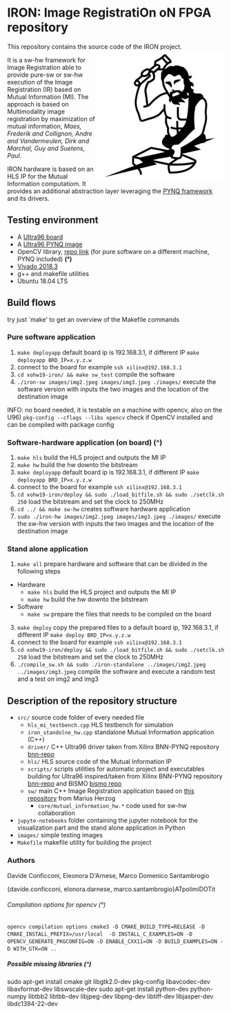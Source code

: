 # IRON: Image RegistratiOn oN FPGA repository

This repository contains the source code of the IRON project. <img align="right" src="images/IRON.png" alt="float" width="300"/>

It is a sw-hw framework for Image Registration able to provide pure-sw or sw-hw execution of the Image Registration (IR) based on Mutual Information (MI).
The approach is based on Multimodality image registration by maximization of mutual information, *Maes, Frederik and Collignon, Andre and Vandermeulen, Dirk and Marchal, Guy and Suetens, Paul*.

IRON hardware is based on an HLS IP for the Mutual Information computatiom.
It provides an additional abstraction layer leveraging the [PYNQ framework](http://www.pynq.io/) and its drivers.




## Testing environment
* A [Ultra96 board](http://zedboard.org/product/ultra96)
* A [Ultra96 PYNQ image](https://github.com/Avnet/Ultra96-PYNQ/releases)
* OpenCV library, [repo link](https://github.com/opencv/opencv) (for pure software on a different machine, PYNQ included) **(°)**
* [Vivado 2018.3](https://www.xilinx.com/products/design-tools/vivado.html)
* g++ and makefile utilities
* Ubuntu 18.04 LTS

## Build flows

 try just `make' to get an overview of the Makefile commands

### Pure software application 
1. `make deployapp` default board ip is 192.168.3.1, if different IP `make deployapp BRD_IP=x.y.z.w`
2. connect to the board for example `ssh xilinx@192.168.3.1`
3. `cd xohw19-iron/ && make sw_test` compile the software
4. `./iron-sw images/img2.jpeg images/img3.jpeg ./images/` execute the software version with inputs the two images and the location of the destination image

INFO: no board needed, it is testable on a machine with opencv, also on the U96)
`pkg-config --cflags --libs opencv` check if OpenCV installed and can be compiled with package config

### Software-hardware application (on board) (^)
1. `make hls` build the HLS project and outputs the MI IP
2. `make hw` build the hw downto the bitstream
3. `make deployapp` default board ip is 192.168.3.1, if different IP `make deployapp BRD_IP=x.y.z.w`
4. connect to the board for example `ssh xilinx@192.168.3.1`
5. `cd xohw19-iron/deploy && sudo ./load_bitfile.sh && sudo ./setclk.sh 250` load the bitstream and set the clock to 250MHz
6. `cd ../ && make sw-hw` creates software hardware application
7. `sudo ./iron-hw images/img2.jpeg images/img3.jpeg ./images/` execute the sw-hw version with inputs the two images and the location of the destination image


### Stand alone application
1. `make all` prepare hardware and software that can be divided in the following steps
  * Hardware
    * `make hls` build the HLS project and outputs the MI IP
    * `make hw` build the hw downto the bitstream
  * Software
      * `make sw` prepare the files that needs to be compiled on the board
3.  `make deploy` copy the prepared files  to a default board ip, 192.168.3.1, if different IP `make deploy BRD_IP=x.y.z.w`
4. connect to the board for example `ssh xilinx@192.168.3.1`
5. `cd xohw19-iron/deploy && sudo ./load_bitfile.sh && sudo ./setclk.sh 250` load the bitstream and set the clock to 250MHz
6. `./compile_sw.sh && sudo ./iron-standalone ../images/img2.jpeg ../images/img3.jpeg` compile the software and execute a random test and a test on img2 and img3



## Description of the repository structure

* `src/` source code folder of every needed file
  * `hls_mi_testbench.cpp` HLS testbench for simulation
  * `iron_standolne_hw.cpp` standalone Mutual Information application (C++)
  * `driver/` C++ Ultra96 driver taken from Xilinx BNN-PYNQ repository [bnn-repo](https://github.com/Xilinx/BNN-PYNQ)
  * `hls/` HLS source code of the Mutual Information IP
  * `scripts/` scripts utilities for automatic project and executables building for Ultra96 inspired/taken from Xilinx BNN-PYNQ repository [bnn-repo](https://github.com/Xilinx/BNN-PYNQ) and BISMO [bismo repo](https://github.com/EECS-NTNU/bismo)
  * `sw/` main C++ Image Registration application based on [this repository](https://github.com/mariusherzog/ImageRegistration) from Marius Herzog
    * `core/mutual_information_hw.*` code used for sw-hw collaboration
* `jupyte-notebooks` folder containing the jupyter notebook for the visualization part and the stand alone application in Python
* `images/` simple testing images
* `Makefile` makefile utility for building the project





### Authors
Davide Conficconi, Eleonora D'Arnese, Marco Domenico Santambrogio

{davide.conficconi, elonora.darnese, marco.santambrogio}ATpolimiDOTit






###### Compilation options for opencv (°)
`opencv compilation options cmake3 -D CMAKE_BUILD_TYPE=RELEASE -D CMAKE_INSTALL_PREFIX=/usr/local  -D INSTALL_C_EXAMPLES=ON -D OPENCV_GENERATE_PKGCONFIG=ON -D ENABLE_CXX11=ON -D BUILD_EXAMPLES=ON -D WITH_GTK=ON ..`

##### Possible missing libraries (^)
sudo apt-get install cmake git libgtk2.0-dev pkg-config libavcodec-dev libavformat-dev libswscale-dev
sudo apt-get install python-dev python-numpy libtbb2 libtbb-dev libjpeg-dev libpng-dev libtiff-dev libjasper-dev libdc1394-22-dev
